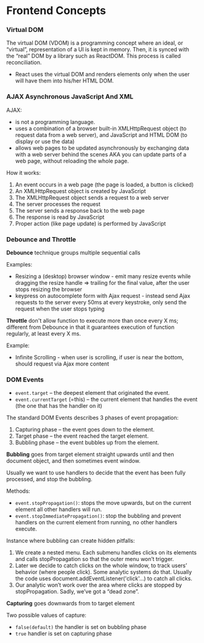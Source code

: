 # Frontend Concepts

### Virtual DOM

The virtual DOM (VDOM) is a programming concept where an ideal, or “virtual”, representation of a UI is kept in memory.
Then, it is synced with the “real” DOM by a library such as ReactDOM. This process is called reconciliation.

- React uses the virtual DOM and renders elements only when the user will have them into his/her HTML DOM.

### AJAX Asynchronous JavaScript And XML

AJAX:

- is not a programming language.
- uses a combination of a browser built-in XMLHttpRequest object (to request data from a web server), and JavaScript and HTML DOM (to display or use the data)
- allows web pages to be updated asynchronously by exchanging data with a web server behind the scenes AKA you can update parts of a web page, without reloading the whole page.

How it works:

1. An event occurs in a web page (the page is loaded, a button is clicked)
2. An XMLHttpRequest object is created by JavaScript
3. The XMLHttpRequest object sends a request to a web server
4. The server processes the request
5. The server sends a response back to the web page
6. The response is read by JavaScript
7. Proper action (like page update) is performed by JavaScript

### Debounce and Throttle

**Debounce** technique groups multiple sequential calls

Examples:

- Resizing a (desktop) browser window - emit many resize events while dragging the resize handle => trailing for the final value, after the user stops resizing the browser
- keypress on autocomplete form with Ajax request - instead send Ajax requests to the server every 50ms at every keystroke, only send the request when the user stops typing

**Throttle** don't allow function to execute more than once every X ms; different from Debounce in that it guarantees execution of function regularly, at least every X ms.

Example:

- Infinite Scrolling - when user is scrolling, if user is near the bottom, should request via Ajax more content

### DOM Events

- `event.target` – the deepest element that originated the event.
- `event.currentTarget` (=this) – the current element that handles the event (the one that has the handler on it)

The standard DOM Events describes 3 phases of event propagation:

1. Capturing phase – the event goes down to the element.
2. Target phase – the event reached the target element.
3. Bubbling phase – the event bubbles up from the element.

**Bubbling** goes from target element straight upwards until <html> and then document object, and then sometimes event window.

Usually we want to use handlers to decide that the event has been fully processed, and stop the bubbling.

Methods:

- `event.stopPropagation()`: stops the move upwards, but on the current element all other handlers will run.
- `event.stopImmediatePropagation()`: stop the bubbling and prevent handlers on the current element from running, no other handlers execute.

Instance where bubbling can create hidden pitfalls:

1. We create a nested menu. Each submenu handles clicks on its elements and calls stopPropagation so that the outer menu won’t trigger.
2. Later we decide to catch clicks on the whole window, to track users’ behavior (where people click). Some analytic systems do that. Usually the code uses document.addEventListener('click'…) to catch all clicks.
3. Our analytic won’t work over the area where clicks are stopped by stopPropagation. Sadly, we’ve got a “dead zone”.

**Capturing** goes downwards from <html> to target element

Two possible values of capture:

- `false(default)` the handler is set on bubbling phase
- `true` handler is set on capturing phase
